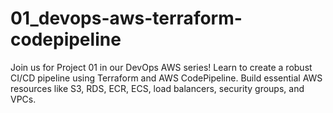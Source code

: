 # 01_devops-aws-terraform-codepipeline
Join us for Project 01 in our DevOps AWS series! Learn to create a robust CI/CD pipeline using Terraform and AWS CodePipeline. Build essential AWS resources like S3, RDS, ECR, ECS, load balancers, security groups, and VPCs.
